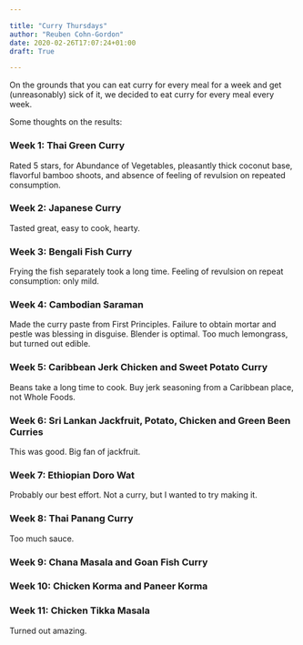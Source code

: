 ```yaml
---

title: "Curry Thursdays"
author: "Reuben Cohn-Gordon"
date: 2020-02-26T17:07:24+01:00
draft: True

---
```


On the grounds that you can eat curry for every meal for a week and get (unreasonably) sick of it, we decided to eat curry for every meal every week.

Some thoughts on the results:

### Week 1: Thai Green Curry

Rated 5 stars, for Abundance of Vegetables, pleasantly thick coconut base, flavorful bamboo shoots, and absence of feeling of revulsion on repeated consumption.

### Week 2: Japanese Curry

Tasted great, easy to cook, hearty.

### Week 3: Bengali Fish Curry

Frying the fish separately took a long time. Feeling of revulsion on repeat consumption: only mild.

### Week 4: Cambodian Saraman

Made the curry paste from First Principles. Failure to obtain mortar and pestle was blessing in disguise. Blender is optimal. Too much lemongrass, but turned out edible.

### Week 5: Caribbean Jerk Chicken and Sweet Potato Curry

Beans take a long time to cook. Buy jerk seasoning from a Caribbean place, not Whole Foods.

### Week 6: Sri Lankan Jackfruit, Potato, Chicken and Green Been Curries

This was good. Big fan of jackfruit.

### Week 7: Ethiopian Doro Wat

Probably our best effort. Not a curry, but I wanted to try making it.

### Week 8: Thai Panang Curry

Too much sauce.

### Week 9: Chana Masala and Goan Fish Curry

### Week 10: Chicken Korma and Paneer Korma

### Week 11: Chicken Tikka Masala

Turned out amazing.

